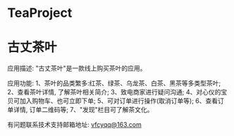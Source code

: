 # TeaProject
# 古丈茶叶

应用描述: "古丈茶叶"是一款线上购买茶叶的应用。

应用功能: 
      1、茶叶的品类繁多:红茶、绿茶、乌龙茶、白茶、黑茶等多类型茶叶; 
      2、查看茶叶详情, 了解茶叶相关简介; 
      3、致电商家进行疑问沟通; 
      4、对心仪的宝贝可加入购物车、也可立即下单; 
      5、可对订单进行操作(取消订单等); 
      6、查看订单详情, 订单二维码等;
      7、"发现"栏目可了解茶文化。

有问题联系技术支持邮箱地址: vfcyqq@163.com
